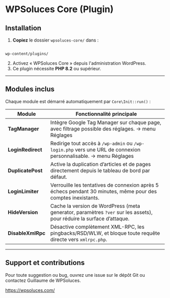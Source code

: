 # WPSoluces Core (Plugin)
## Installation


1. **Copiez** le dossier `wpsoluces-core/` dans :

```

wp-content/plugins/

```
2. Activez « WPSoluces Core » depuis l'administration WordPress.
3. Ce plugin nécessite **PHP 8.2** ou supérieur.

---


## Modules inclus

Chaque module est démarré automatiquement par `Core\Init::run()` :

| Module                       | Fonctionnalité principale                                                                                         |
|------------------------------|-------------------------------------------------------------------------------------------------------------------|
| **TagManager**               | Intègre Google Tag Manager sur chaque page, avec filtrage possible des réglages.   -> menu Réglages |
| **LoginRedirect**            | Redirige tout accès à `/wp-admin` ou `/wp-login.php` vers une URL de connexion personnalisable.   -> menu Réglages |
| **DuplicatePost**            | Active la duplication d’articles et de pages directement depuis le tableau de bord par défaut.                              |
| **LoginLimiter**             | Verrouille les tentatives de connexion après 5 échecs pendant 30&nbsp;minutes, même pour des comptes inexistants. |
| **HideVersion**              | Cache la version de WordPress (meta generator, paramètres `?ver` sur les assets), pour réduire la surface d’attaque. |
| **DisableXmlRpc**            | Désactive complètement XML-RPC, les pingbacks/RSD/WLW, et bloque toute requête directe vers `xmlrpc.php`.         |

---
## Support et contributions

Pour toute suggestion ou bug, ouvrez une issue sur le dépôt Git ou contactez Guillaume de WPSoluces.

https://wpsoluces.com/
